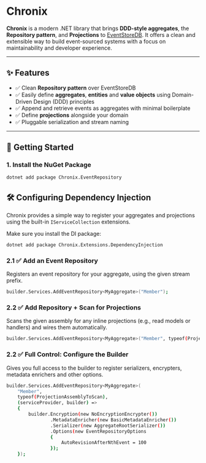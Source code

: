 # Chronix

**Chronix** is a modern .NET library that brings **DDD-style aggregates**, the **Repository pattern**, and **Projections** to [EventStoreDB](https://eventstore.com/). It offers a clean and extensible way to build event-sourced systems with a focus on maintainability and developer experience.

---

## ✨ Features

- ✅ Clean **Repository pattern** over EventStoreDB
- ✅ Easily define **aggregates**, **entities** and **value objects** using Domain-Driven Design (DDD) principles
- ✅ Append and retrieve events as aggregates with minimal boilerplate
- ✅ Define **projections** alongside your domain
- ✅ Pluggable serialization and stream naming

---

## 🚀 Getting Started

### 1. Install the NuGet Package

```bash
dotnet add package Chronix.EventRepository
```

## 🛠️ Configuring Dependency Injection

Chronix provides a simple way to register your aggregates and projections using the built-in `IServiceCollection` extensions.

Make sure you install the DI package:

```bash
dotnet add package Chronix.Extensions.DependencyInjection
```

### 2.1 ✅ Add an Event Repository
Registers an event repository for your aggregate, using the given stream prefix.

```bash
builder.Services.AddEventRepository<MyAggregate>("Member");
```

### 2.2 ✅ Add Repository + Scan for Projections
Scans the given assembly for any inline projections (e.g., read models or handlers) and wires them automatically.

```bash
builder.Services.AddEventRepository<MyAggregate>("Member", typeof(ProjectionAssemblyToScan));
```

### 2.2 ✅ Full Control: Configure the Builder
Gives you full access to the builder to register serializers, encrypters, metadata enrichers and other options.

```bash
builder.Services.AddEventRepository<MyAggregate>(
    "Member",
    typeof(ProjectionAssemblyToScan),
    (serviceProvider, builder) =>
    {
        builder.Encryption(new NoEncryptionEncrypter())
                .MetadataEnricher(new BasicMetadataEnricher())
                .Serializer(new AggregateRootSerializer())
                .Options(new EventRepositoryOptions
                {
                    AutoRevisionAfterNthEvent = 100
                });
    });
```




